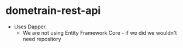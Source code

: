 # dometrain-rest-api

- Uses Dapper.
    - We are not using Entity Framework Core - if we did we wouldn't need repository